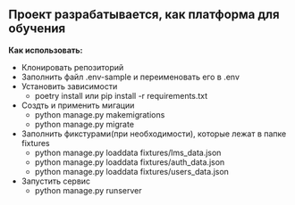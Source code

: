   Проект разрабатывается, как платформа для обучения
  ---
**Как использовать:**
+ Клонировать репозиторий
+ Заполнить файл .env-sample и переименовать его в .env
+ Установить зависимости
  + poetry install или pip install -r requirements.txt
+ Создть и применить мигации 
  + python manage.py makemigrations
  + python manage.py migrate
+ Заполнить фикстурами(при необходимости), которые лежат в папке fixtures
  + python manage.py loaddata fixtures/lms_data.json
  + python manage.py loaddata fixtures/auth_data.json
  + python manage.py loaddata fixtures/users_data.json
+ Запустить сервис
  + python manage.py runserver
